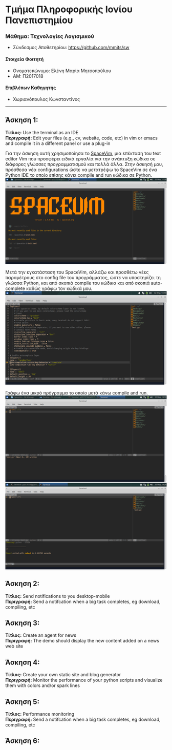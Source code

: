 # Τμήμα Πληροφορικής Ιονίου Πανεπιστημίου
### Μάθημα: Τεχνολογίες Λογισμικού
* Σύνδεσμος Αποθετηρίου: https://github.com/mmits/sw

#### Στοιχεία Φοιτητή
* Ονοματεπώνυμο: Ελένη Μαρία Μητσοπούλου
* ΑΜ: Π2017018

#### Επιβλέπων Καθηγητής
* Χωριανόπουλος Κωνσταντίνος

---

## Άσκηση 1:
<b>Τίτλος:</b> Use the terminal as an IDE<br>
<b>Περιγραφή:</b> Edit your files (e.g., cv, website, code, etc) in vim or emacs and compile it in a different panel or use a plug-in

Για την άσκηση αυτή χρησιμοποίησα το [SpaceVim](https://spacevim.org/), μια επέκταση του text editor Vim που προσφέρει ειδικά εργαλία για την ανάπτυξη κώδικα σε διάφορες γλώσσες προγραμματισμού και πολλά άλλα. Στην άσκησή μου, πρόσθεσα νέα configurations ώστε να μετατρέψω το SpaceVim σε ένα Python IDE το οποίο επίσης κάνει compile and run κώδικα σε Python.
![1](SC1.png)

Μετά την εγκατάσταση του SpaceVim, αλλάζω και προσθέτω νέες παραμέτρους στο config file του προγράμματος, ώστε να υποστηρίζει τη γλώσσα Python, και από σκοπιά compile του κώδικα και από σκοπιά auto-complete καθώς γράφω τον κώδικά μου.
![2](SC2.png)

Γράφω ένα μικρό πρόγραμμα το οποίο μετά κάνω compile and run.
![3](SC3.png)
![4](SC4.png)

## Άσκηση 2:
<b>Τίτλος:</b> Send notifications to you desktop-mobile<br>
<b>Περιγραφή:</b> Send a notifcation when a big task completes, eg download, compiling, etc

## Άσκηση 3:
<b>Τίτλος:</b> Create an agent for news<br>
<b>Περιγραφή:</b> The demo should display the new content added on a news web site

## Άσκηση 4:
<b>Τίτλος:</b> Create your own static site and blog generator<br>
<b>Περιγραφή:</b> Monitor the performance of your python scripts and visualize them with colors and/or spark lines

## Άσκηση 5:
<b>Τίτλος:</b> Performance monitoring<br>
<b>Περιγραφή:</b> Send a notifcation when a big task completes, eg download, compiling, etc

## Άσκηση 6:


